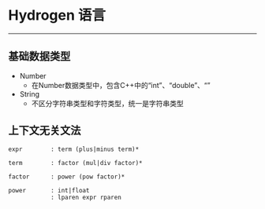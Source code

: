 # Hydrogen 语言

---

## 基础数据类型

- Number
  - 在Number数据类型中，包含C++中的“int”、“double”、“”
- String
  - 不区分字符串类型和字符类型，统一是字符串类型

## 上下文无关文法

```CFG
expr        : term (plus|minus term)*

term        : factor (mul|div factor)*

factor      : power (pow factor)*

power       : int|float
            : lparen expr rparen
```

